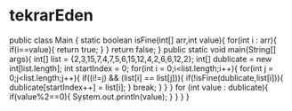 # tekrarEden
public class Main {
            static boolean isFine(int[] arr,int value){
                for(int i : arr){
                    if(i==value){
                        return  true;
                    }
                }
                return false;
            }
            public static void main(String[] args){
                int[] list = {2,3,15,7,4,7,5,6,15,12,4,2,6,6,12,2};
                int[] dublicate = new int[list.length];
                int startIndex = 0;
                for(int i = 0;i<list.length;i++){
                    for(int j = 0;j<list.length;j++){
                        if((i!=j) && (list[i] == list[j])){
                            if(!isFine(dublicate,list[i])){
                                dublicate[startIndex++] = list[i];
                            }
                            break;
                        }
                    }
                }
                for (int value : dublicate){
                    if(value%2==0){
                        System.out.println(value);
                    }
                }
            }
        }
